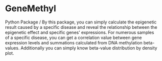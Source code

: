# GeneMethyl
Python Package / By this package, you can simply calculate the epigenetic result caused by a specific disease and reveal the relationship between the epigenetic effect and specific genes' expressions. For numerous samples of a specific disease, you can get a correlation value between gene expression levels and summations calculated from DNA methylation beta-values. Additionally you can simply know beta-value distribution by density plot.
